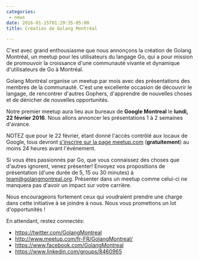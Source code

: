```yaml
---
categories:
 - news
date: 2016-01-15T01:29:35-05:00
title: Création de Golang Montréal

---
```


C'est avec grand enthousiasme que nous annonçons la création de Golang Montréal,
un meetup pour les utilisateurs du langage Go, qui a pour mission de promouvoir
la croissance d'une communauté vivante et dynamique d'utilisateurs de Go à
Montréal.

Golang Montréal organise un meetup par mois avec des présentations des membres
de la communauté.  C'est une excellente occasion de découvrir le langage, de
rencontrer d'autres Gophers, d'apprendre de nouvelles choses et de dénicher de
nouvelles opportunités.

<!--more-->

Notre premier meetup aura lieu aux bureaux de **Google Montreal** le **lundi, 22
février 2016**.  Nous allons annoncer les présentations 1 à 2 semaines d'avance.

NOTEZ que pour le 22 février, étant donné l'accès contrôlé aux locaux de Google,
tous devront
[s'inscrire sur la page meetup.com](http://www.meetup.com/fr-FR/GolangMontreal/events/228221625/) (**gratuitement**)
au moins 24 heures avant l'événement.

Si vous êtes passionnés par Go, que vous connaissez des choses que d'autres
ignorent, venez présenter!  Envoyez vos propositions de présentation (d'une
durée de 5, 15 ou 30 minutes) à <a
href="mailto:team@golangmontreal.org">team@golangmontreal.org</a>. Présenter
dans un meetup comme celui-ci ne manquera pas d'avoir un impact sur votre
carrière.

Nous encourageons fortement ceux qui voudraient prendre une charge dans cette
initiative à se joindre à nous.  Nous vous promettons un lot d'opportunités !

En attendant, restez connectés:

* https://twitter.com/GolangMontreal
* http://www.meetup.com/fr-FR/GolangMontreal/
* https://www.facebook.com/GolangMontreal
* https://www.linkedin.com/groups/8460965
